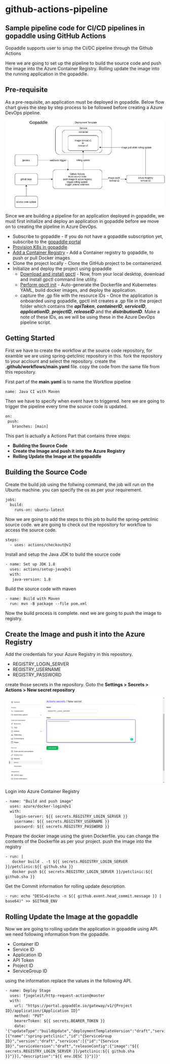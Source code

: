 # github-actions-pipeline
## Sample pipeline code for CI/CD pipelines in gopaddle using GitHub Actions
Gopaddle supports user to srtup the CI/DC pipeline through the Github Actions


  Here we are going to set up the pipeline to build the source code and push the image into the Azure Container Registry. Rolling update the image into the running application in the gopaddle.
  
 ## Pre-requisite

As a pre-requisite, an application must be deployed in gopaddle. Below flow chart gives the step by step process to be followed before creating a Azure DevOps pipeline.

![](/assets/images/githubactions.png)

Since we are building a pipeline for an application deployed in gopaddle, we must first initialize and deploy an application in gopaddle before we move on to creating the pipeline in Azure DevOps.

+ Subscribe to gopaddle - If you do not have a gopaddle subscription yet, subscribe to the [gopaddle portal](https://portal.gopaddle.io/signUp)
+ [Provision K8s in gopaddle](https://help.gopaddle.io/en/articles/3942973-registering-a-cloud-account)
+ [Add a Container Registry](https://help.gopaddle.io/en/articles/3942974-adding-a-docker-registry) - Add a Container registry to gopaddle, to push or pull Docker images
+ Clone the project locally - Clone the GitHub project to be containerized. 
+ Initialize and deploy the project using gopaddle
    + [Download and install gpctl](https://help.gopaddle.io/en/articles/5116592-installing-and-configuring-gopaddle-command-line-utility) - Now, from your local desktop, download and install gpctl command line utility.
	+ [Perform gpctl init](https://help.gopaddle.io/en/articles/5056807-initializing-a-microservice-from-scratch) - Auto-generate the Dockerfile and Kubernetes YAML, build docker images, and deploy the application.
	+ capture the .gp file with the resource IDs - Once the application is onboarded using gopaddle, gpctl init creates a .gp file in the project folder which contains the ***apiToken***, ***containerID***, ***serviceID***, ***applicationID***, ***projectID***, ***releaseID*** and the ***distributionID***. Make a note of these IDs, as we will be using these in the Azure DevOps pipeline script.


## Getting Started

  First we have to create the workflow at the source code repository, for examble we are using spring-petclinic repository in this. fork the repository to your acclount and select the repository. create the **.github/workflows/main.yaml** file. copy the code from the same file from this repository.
  
  
    
  



  First part of the **main.yaml** is to name the Workflow pipeline 
 
 ```
 name: Java CI with Maven
 ```
 
 Then we have to specify when event have to triggered. here we are going to trigger the pipeline every time the source code is updated.
 
 ```
on:
  push:
    branches: [main]
  ```
  
  This part is actually a Actions Part that contains three steps: 
  - **Building the Source Code**
  - **Create the Image and push it into the Azure Registry**
  - **Rolling Update the Image at the gopaddle**

## Building the Source Code

  Create the build job using the follwing command, the job will run on the Ubuntu machine. you can specify the os as per your requirement.
  
```
jobs:
  build:
    runs-on: ubuntu-latest
```    
  Now we are going to add the steps to this job to build the spring-petclinic source code. we are going to check out the repository for workflow to access the source code.
  
```
steps:
  - uses: actions/checkout@v2
```

 Install and setup the Java JDK to build the source code
 
 ```
 - name: Set up JDK 1.8
   uses: actions/setup-java@v1
   with:
    java-version: 1.8
 ```
 
 Build the source code with maven
 ```
 - name: Build with Maven
   run: mvn -B package --file pom.xml
 ```
 Now the build process is complete. next we are going to push the image to registry.
 
 ## Create the Image and push it into the Azure Registry
 
 Add the credentials for your Azure Registry in this repository.
- REGISTRY_LOGIN_SERVER
- REGISTRY_USERNAME
- REGISTRY_PASSWORD

create those secrets in the repository. Goto the **Settings > Secrets > Actions > New secret repository**

![New Secret Repository](/assets/images/githubsecret.png)

Login into Azure Container Registry

```
- name: "Build and push image"
  uses: azure/docker-login@v1
  with:
    login-server: ${{ secrets.REGISTRY_LOGIN_SERVER }}
    username: ${{ secrets.REGISTRY_USERNAME }}
    password: ${{ secrets.REGISTRY_PASSWORD }}
```




  Prepare the docker image using the given Dockerfile. you can change the contents of the Dockerfile as per your project. push the image into the registry
  
 ```
 - run: |
    docker build . -t ${{ secrets.REGISTRY_LOGIN_SERVER }}/petclinic:${{ github.sha }}
    docker push ${{ secrets.REGISTRY_LOGIN_SERVER }}/petclinic:${{ github.sha }}
 ```
 
  Get the Commit information for rolling update description.
  
  ```
  - run: echo "DESC=$(echo -n ${{ github.event.head_commit.message }} | base64)" >> $GITHUB_ENV
  ```
  
  ## Rolling Update the Image at the gopaddle
  
  Now we are going to rolling update the application in gopaddle using API.
  we need following information from the gopaddle.
- Container ID
- Service ID
- Application ID
- API Token
- Project ID
- ServiceGroup ID

using the information replace the values in the following API.

```
- name: Deploy Stage
  uses: fjogeleit/http-request-action@master
  with:
    url: "https://portal.gopaddle.io/gateway/v1/{Project ID}/application/{Application ID}"
    method: "PUT"
    bearerToken: ${{ secrets.BEARER_TOKEN }}
    data: '{"updateType":"buildUpdate","deploymentTemplateVersion":"draft","serviceGroups":[{"name":"spring-petclinic","id":"{ServiceGroup ID}","version":"draft","services":[{"id":"{Service ID}","serviceVersion":"draft","releaseConfig":{"image":"${{ secrets.REGISTRY_LOGIN_SERVER }}/petclinic:${{ github.sha }}"}}],"description":"${{ env.DESC }}"}]}'
```



  
  
  
        
 
 
  
 

    
  
  








